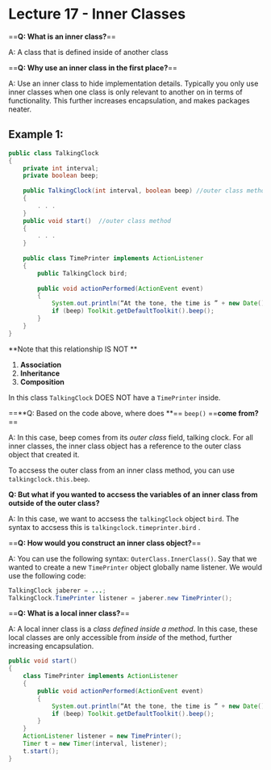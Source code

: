# Lecture 17 - Inner Classes

==**Q: What is an inner class?**==

A: A class that is defined inside of another class

 ==**Q: Why use an inner class in the first place?**==  

A: Use an inner class to hide implementation details. Typically you only use inner classes when one class is only relevant to another on in terms of functionality.
This further increases encapsulation, and makes packages neater.

## Example 1:

```java
public class TalkingClock 
{
	private int interval; 
	private boolean beep; 
	
	public TalkingClock(int interval, boolean beep) //outer class method
	{ 
		. . . 
	} 
	public void start()  //outer class method
	{ 
		. . . 
	}
	
    public class TimePrinter implements ActionListener 
    { 
    	public TalkingClock bird;
    	
        public void actionPerformed(ActionEvent event) 
        { 							
            System.out.println(“At the tone, the time is ” + new Date()); 
            if (beep) Toolkit.getDefaultToolkit().beep(); 
        } 
    }
}
```

**Note that this relationship IS NOT **


1. **Association**
2. **Inheritance**
3. **Composition**

In this class `TalkingClock` DOES NOT have a `TimePrinter` inside.

==**Q:  Based on the code above, where does **== `beep()` ==**come from?**==

A: In this case, beep comes from its *outer class* field, talking clock. For all inner classes, the inner class object has a reference to the outer class object that created it.

To accsess the outer class from an inner class method, you can use `talkingclock.this.beep`. 

**Q: But what if you wanted to accsess the variables of an inner class from outside of the outer class?**

A: In this case, we want to accsess the `talkingClock` object `bird`. The syntax to accsess  this is `talkingclock.timeprinter.bird` . 

==**Q: How would you construct an inner class object?**== 

A: You can use the following syntax: `OuterClass.InnerClass()`. Say that we wanted to create a new `TimePrinter` object globally name listener. We would use  the following code:

```java
TalkingClock jaberer = ...;
TalkingClock.TimePrinter listener = jaberer.new TimePrinter();
```

==**Q: What is a local inner class?**== 

A: A local inner class is a *class defined inside a method*. In this case, these local classes are only accessible from *inside* of the method, further increasing encapsulation.

```java
public void start() 
{ 
	class TimePrinter implements ActionListener 
	{ 
		public void actionPerformed(ActionEvent event) 
		{ 
			System.out.println(“At the tone, the time is ” + new Date()); 
			if (beep) Toolkit.getDefaultToolkit().beep(); 
		} 
	} 
	ActionListener listener = new TimePrinter(); 
	Timer t = new Timer(interval, listener); 
	t.start(); 
}
```

